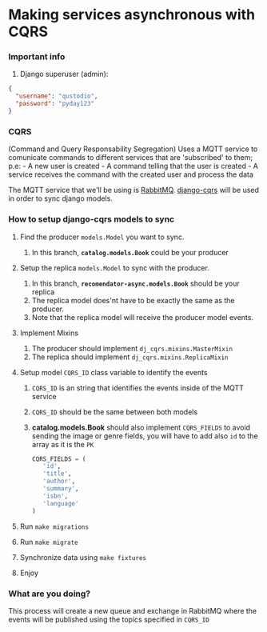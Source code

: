 # Making services asynchronous with CQRS

### Important info

1. Django superuser (admin):

```json
{
  "username": "qustodio", 
  "password": "pyday123"
}
```

### CQRS

(Command and Query Responsability Segregation)
Uses a MQTT service to comunicate commands to different services that are 'subscribed' to them;
    p.e:
        - A new user is created
        - A command telling that the user is created
        - A service receives the command with the created user and process the data

The MQTT service that we'll be using is [RabbitMQ](https://hub.docker.com/_/rabbitmq).
[django-cqrs](https://github.com/cloudblue/django-cqrs) will be used in order to sync django models.

### How to setup django-cqrs models to sync

1. Find the producer `models.Model` you want to sync.
   1. In this branch, **`catalog.models.Book`** could be your producer
2. Setup the replica `models.Model` to sync with the producer.
   1. In this branch, **`recomendator-async.models.Book`** should be your replica
   2. The replica model does'nt have to be exactly the same as the producer.
   3. Note that the replica model will receive the producer model events.
3. Implement Mixins
   1. The producer should implement `dj_cqrs.mixins.MasterMixin`
   2. The replica should implement  `dj_cqrs.mixins.ReplicaMixin`
4. Setup model `CQRS_ID` class variable to identify the events
   1. `CQRS_ID` is an string that identifies the events inside of the MQTT service
   2. `CQRS_ID` should be the same between both models
   3. **catalog.models.Book** should also implement `CQRS_FIELDS` to avoid sending the image or genre fields, you will have to add also `id` to the array as it is the `PK`

      ```python
      CQRS_FIELDS = (
         'id',
         'title',
         'author',
         'summary',
         'isbn',
         'language'
      )
      ```

5. Run `make migrations`
6. Run `make migrate`
7. Synchronize data using `make fixtures`
8. Enjoy

### What are you doing?

This process will create a new queue and exchange in RabbitMQ
where the events will be published using the topics specified in `CQRS_ID`
